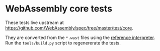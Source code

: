 # WebAssembly core tests

These tests live upstream at https://github.com/WebAssembly/spec/tree/master/test/core.

They are converted from the `*.wast` files using the [reference interpreter][1].
Run the `tools/build.py` script to regenererate the tests.

[1]: https://github.com/WebAssembly/spec/tree/master/interpreter
